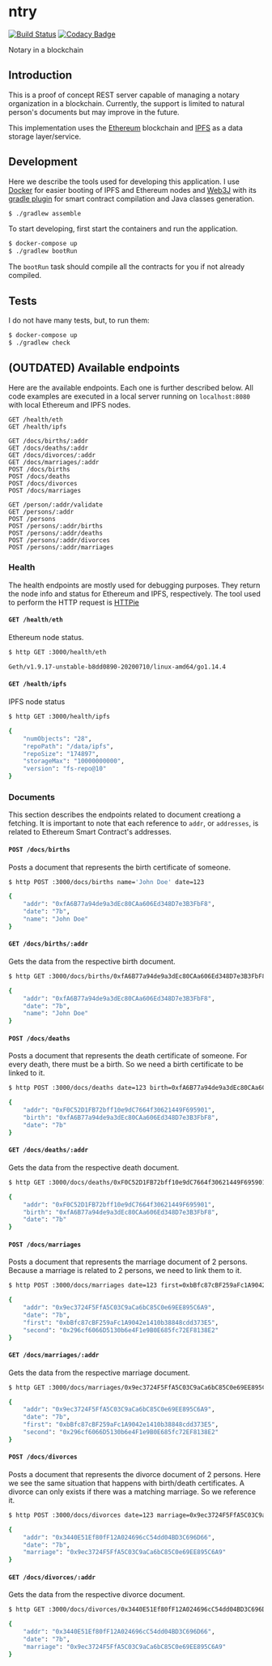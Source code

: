 # ntry

[![Build Status](https://travis-ci.com/meyer1994/ntry.svg?branch=master)](https://travis-ci.com/meyer1994/ntry)
[![Codacy Badge](https://app.codacy.com/project/badge/Grade/6b7b001be036424899295c1f3572e350)](https://www.codacy.com/gh/meyer1994/ntry/dashboard?utm_source=github.com&amp;utm_medium=referral&amp;utm_content=meyer1994/ntry&amp;utm_campaign=Badge_Grade)

Notary in a blockchain

## Introduction
This is a proof of concept REST server capable of managing a notary organization
in a blockchain. Currently, the support is limited to natural person's documents
but may improve in the future.

This implementation uses the [Ethereum][3] blockchain and [IPFS][2] as a data 
storage layer/service.

## Development
Here we describe the tools used for developing this application. I use [Docker][1]
for easier booting of IPFS and Ethereum nodes and [Web3J][4] with its 
[gradle plugin][5] for smart contract compilation and Java classes generation.

```bash
$ ./gradlew assemble
```

To start developing, first start the containers and run the application.

```bash
$ docker-compose up
$ ./gradlew bootRun
```

The `bootRun` task should compile all the contracts for you if not already
compiled.

## Tests
I do not have many tests, but, to run them:

```bash
$ docker-compose up
$ ./gradlew check
```

## (OUTDATED) Available endpoints
Here are the available endpoints. Each one is further described below. All code
examples are executed in a local server running on `localhost:8080` with local
Ethereum and IPFS nodes.

```
GET /health/eth
GET /health/ipfs

GET /docs/births/:addr
GET /docs/deaths/:addr
GET /docs/divorces/:addr
GET /docs/marriages/:addr
POST /docs/births
POST /docs/deaths
POST /docs/divorces
POST /docs/marriages

GET /person/:addr/validate
GET /persons/:addr
POST /persons
POST /persons/:addr/births
POST /persons/:addr/deaths
POST /persons/:addr/divorces
POST /persons/:addr/marriages
```

### Health
The health endpoints are mostly used for debugging purposes. They return the
node info and status for Ethereum and IPFS, respectively. The tool used to
perform the HTTP request is [HTTPie][6]

#### `GET /health/eth`
Ethereum node status.

```bash
$ http GET :3000/health/eth

Geth/v1.9.17-unstable-b8dd0890-20200710/linux-amd64/go1.14.4
```

#### `GET /health/ipfs`
IPFS node status

```bash
$ http GET :3000/health/ipfs

{
    "numObjects": "28",
    "repoPath": "/data/ipfs",
    "repoSize": "174897",
    "storageMax": "10000000000",
    "version": "fs-repo@10"
}
```

### Documents
This section describes the endpoints related to document creationg a fetching.
It is important to note that each reference to `addr`, or `addresses`, is
related to Ethereum Smart Contract's addresses.

#### `POST /docs/births`
Posts a document that represents the birth certificate of someone.

```bash
$ http POST :3000/docs/births name='John Doe' date=123

{
    "addr": "0xfA6B77a94de9a3dEc80CAa606Ed348D7e3B3FbF8",
    "date": "7b",
    "name": "John Doe"
}
```

#### `GET /docs/births/:addr`
Gets the data from the respective birth document.

```bash
$ http GET :3000/docs/births/0xfA6B77a94de9a3dEc80CAa606Ed348D7e3B3FbF8

{
    "addr": "0xfA6B77a94de9a3dEc80CAa606Ed348D7e3B3FbF8",
    "date": "7b",
    "name": "John Doe"
}
```

#### `POST /docs/deaths`
Posts a document that represents the death certificate of someone. For every
death, there must be a birth. So we need a birth certificate to be linked to it.

```bash
$ http POST :3000/docs/deaths date=123 birth=0xfA6B77a94de9a3dEc80CAa606Ed348D7e3B3FbF8

{
    "addr": "0xF0C52D1FB72bff10e9dC7664f30621449F695901",
    "birth": "0xfA6B77a94de9a3dEc80CAa606Ed348D7e3B3FbF8",
    "date": "7b"
}
```

#### `GET /docs/deaths/:addr`
Gets the data from the respective death document.

```bash
$ http GET :3000/docs/deaths/0xF0C52D1FB72bff10e9dC7664f30621449F695901

{
    "addr": "0xF0C52D1FB72bff10e9dC7664f30621449F695901",
    "birth": "0xfA6B77a94de9a3dEc80CAa606Ed348D7e3B3FbF8",
    "date": "7b"
}
```

#### `POST /docs/marriages`
Posts a document that represents the marriage document of 2 persons. Because a
marriage is related to 2 persons, we need to link them to it.

```bash
$ http POST :3000/docs/marriages date=123 first=0xbBfc87cBF259aFc1A9042e1410b38848cdd373E5 second=0x296cf6066D5130b6e4F1e9B0E685fc72EF8138E2

{
    "addr": "0x9ec3724F5FfA5C03C9aCa6bC85C0e69EE895C6A9",
    "date": "7b",
    "first": "0xbBfc87cBF259aFc1A9042e1410b38848cdd373E5",
    "second": "0x296cf6066D5130b6e4F1e9B0E685fc72EF8138E2"
}
```

#### `GET /docs/marriages/:addr`
Gets the data from the respective marriage document.

```bash
$ http GET :3000/docs/marriages/0x9ec3724F5FfA5C03C9aCa6bC85C0e69EE895C6A9

{
    "addr": "0x9ec3724F5FfA5C03C9aCa6bC85C0e69EE895C6A9",
    "date": "7b",
    "first": "0xbBfc87cBF259aFc1A9042e1410b38848cdd373E5",
    "second": "0x296cf6066D5130b6e4F1e9B0E685fc72EF8138E2"
}
```

#### `POST /docs/divorces`
Posts a document that represents the divorce document of 2 persons. Here we see
the same situation that happens with birth/death certificates. A divorce can
only exists if there was a matching marriage. So we reference it.

```bash
$ http POST :3000/docs/divorces date=123 marriage=0x9ec3724F5FfA5C03C9aCa6bC85C0e69EE895C6A9

{
    "addr": "0x3440E51Ef80fF12A024696cC54dd04BD3C696D66",
    "date": "7b",
    "marriage": "0x9ec3724F5FfA5C03C9aCa6bC85C0e69EE895C6A9"
}
```

#### `GET /docs/divorces/:addr`
Gets the data from the respective divorce document.

```bash
$ http GET :3000/docs/divorces/0x3440E51Ef80fF12A024696cC54dd04BD3C696D66

{
    "addr": "0x3440E51Ef80fF12A024696cC54dd04BD3C696D66",
    "date": "7b",
    "marriage": "0x9ec3724F5FfA5C03C9aCa6bC85C0e69EE895C6A9"
}
```

[1]: https://www.docker.com/
[2]: https://ipfs.io/
[3]: https://ethereum.org/en/
[4]: http://web3j.io/
[5]: https://github.com/web3j/web3j-gradle-plugin
[6]: https://httpie.io/